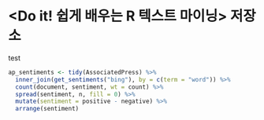 # <Do it! 쉽게 배우는 R 텍스트 마이닝> 저장소

test



``` r
ap_sentiments <- tidy(AssociatedPress) %>%
  inner_join(get_sentiments("bing"), by = c(term = "word")) %>%
  count(document, sentiment, wt = count) %>%
  spread(sentiment, n, fill = 0) %>%
  mutate(sentiment = positive - negative) %>%
  arrange(sentiment)
```